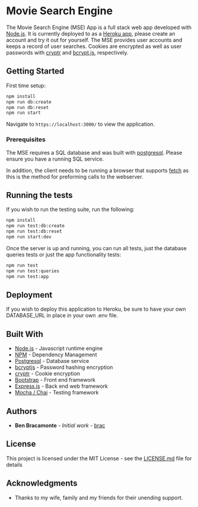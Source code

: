 # Movie Search Engine

The Movie Search Engine (MSE) App is a full stack web app developed with [Node.js](https://nodejs.org/en/download/). It is currently deployed to as a [Heroku app](https://dry-wildwood-46109.herokuapp.com/), please create an account and try it out for yourself. The MSE provides user accounts and keeps a record of user searches. Cookies are encrypted as well as user passwords with [cryptr](https://www.npmjs.com/package/cryptr) and [bcrypt.js](https://www.npmjs.com/package/cryptr), respectively.

## Getting Started

First time setup:
```bash
npm install
npm run db:create
npm run db:reset
npm run start
```
Navigate to ```https://localhost:3000/``` to view the application.

### Prerequisites

The MSE requires a SQL database and was built with [postgresql](https://www.postgresql.org/). Please ensure you have a running SQL service.

In addition, the client needs to be running a browser that supports [fetch](https://caniuse.com/#search=fetch) as this is the method for preforming calls to the webserver.

## Running the tests

If you wish to run the testing suite, run the following:

```bash
npm install
npm run test:db:create
npm run test:db:reset
npm run start:dev
```

Once the server is up and running, you can run all tests, just the database queries tests or just the app functionality tests:

```bash
npm run test
npm run test:queries
npm run test:app
```

## Deployment

If you wish to deploy this application to Heroku, be sure to have your own DATABASE_URL in place in your own .env file.

## Built With

* [Node.js](https://nodejs.org/en/download/) - Javascript runtime engine
* [NPM](https://www.npmjs.com/) - Dependency Management
* [Postgresql](https://www.postgresql.org/) - Database service
* [bcryptjs](https://www.npmjs.com/package/cryptr) - Password hashing encryption
* [cryptr](https://www.npmjs.com/package/cryptr) - Cookie encryption
* [Bootstrap](https://getbootstrap.com/docs/4.0/getting-started/introduction/) - Front end framework
* [Express.js](http://expressjs.com/) - Back end web framework
* [Mocha / Chai](http://www.chaijs.com/) - Testing framework

## Authors

* **Ben Bracamonte** - *Initial work* - [brac](https://github.com/brac)

## License

This project is licensed under the MIT License - see the [LICENSE.md](LICENSE.md) file for details

## Acknowledgments

* Thanks to my wife, family and my friends for their unending support.